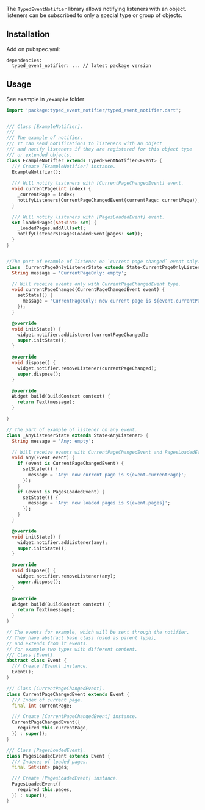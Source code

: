 <!-- 
This README describes the package. If you publish this package to pub.dev,
this README's contents appear on the landing page for your package.

For information about how to write a good package README, see the guide for
[writing package pages](https://dart.dev/guides/libraries/writing-package-pages). 

For general information about developing packages, see the Dart guide for
[creating packages](https://dart.dev/guides/libraries/create-library-packages)
and the Flutter guide for
[developing packages and plugins](https://flutter.dev/developing-packages). 
-->

The `TypedEventNotifier` library allows notifying listeners with an object.
listeners can be subscribed to only a special type or group of objects.

## Installation

Add on pubspec.yml:

```
dependencies:
  typed_event_notifier: ... // latest package version
```

## Usage

See example in `/example` folder

```dart
import 'package:typed_event_notifier/typed_event_notifier.dart';


/// Class [ExampleNotifier].
/// 
/// The example of notifier.
/// It can send notifications to listeners with an object
/// and notify listeners if they are registered for this object type
/// or extended objects.
class ExampleNotifier extends TypedEventNotifier<Event> {
  /// Create [ExampleNotifier] instance.
  ExampleNotifier();
  
  /// Will notify listeners with [CurrentPageChangedEvent] event.
  void currentPage(int index) {
    _currentPage = index;
    notifyListeners(CurrentPageChangedEvent(currentPage: currentPage));
  }

  /// Will notify listeners with [PagesLoadedEvent] event.
  set loadedPages(Set<int> set) {
    _loadedPages.addAll(set);
    notifyListeners(PagesLoadedEvent(pages: set));
  }
}


//The part of example of listener on `current page changed` event only.
class _CurrentPageOnlyListenerState extends State<CurrentPageOnlyListener> {
  String message = 'CurrentPageOnly: empty';

  // Will receive events only with CurrentPageChangedEvent type.
  void currentPageChanged(CurrentPageChangedEvent event) {
    setState(() {
      message = 'CurrentPageOnly: now current page is ${event.currentPage}';
    });
  }

  @override
  void initState() {
    widget.notifier.addListener(currentPageChanged);
    super.initState();
  }

  @override
  void dispose() {
    widget.notifier.removeListener(currentPageChanged);
    super.dispose();
  }

  @override
  Widget build(BuildContext context) {
    return Text(message);
  }

}

// The part of example of listener on any event.
class _AnyListenerState extends State<AnyListener> {
  String message = 'Any: empty';

  // Will receive events with CurrentPageChangedEvent and PagesLoadedEvent type.
  void any(Event event) {
    if (event is CurrentPageChangedEvent) {
      setState(() {
        message = 'Any: now current page is ${event.currentPage}';
      });
    }
    if (event is PagesLoadedEvent) {
      setState(() {
        message = 'Any: new loaded pages is ${event.pages}';
      });
    }
  }

  @override
  void initState() {
    widget.notifier.addListener(any);
    super.initState();
  }

  @override
  void dispose() {
    widget.notifier.removeListener(any);
    super.dispose();
  }

  @override
  Widget build(BuildContext context) {
    return Text(message);
  }
}

// The events for example, which will be sent through the notifier.
// They have abstract base class (used as parent type),
// and extends from it events.
// for example two types with different content.
/// Class [Event]. 
abstract class Event {
  /// Create [Event] instance.
  Event();
}

/// Class [CurrentPageChangedEvent].
class CurrentPageChangedEvent extends Event {
  /// Index of current page.
  final int currentPage;

  /// Create [CurrentPageChangedEvent] instance.
  CurrentPageChangedEvent({
    required this.currentPage,
  }) : super();
}

/// Class [PagesLoadedEvent].
class PagesLoadedEvent extends Event {
  /// Indexes of loaded pages.
  final Set<int> pages;

  /// Create [PagesLoadedEvent] instance.
  PagesLoadedEvent({
    required this.pages,
  }) : super();
}
```
